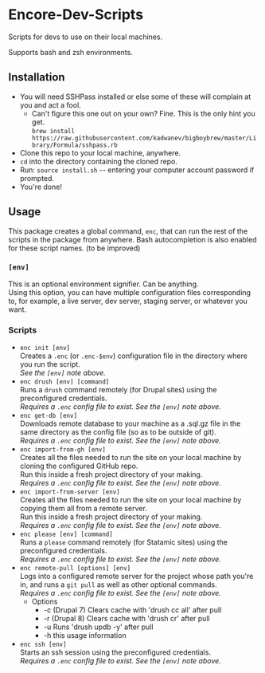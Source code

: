 # Encore-Dev-Scripts
Scripts for devs to use on their local machines.

Supports bash and zsh environments.

## Installation
- You will need SSHPass installed or else some of these
  will complain at you and act a fool.
  - Can't figure this one out on your own? Fine. This is the only hint you get.\
    `brew install https://raw.githubusercontent.com/kadwanev/bigboybrew/master/Library/Formula/sshpass.rb`
- Clone this repo to your local machine, anywhere.
- `cd` into the directory containing the cloned repo.
- Run: `source install.sh` -- entering your computer account password if prompted.
- You're done!

## Usage
This package creates a global command, `enc`, that can run the rest of the scripts
in the package from anywhere. Bash autocompletion is also enabled for these
script names. (to be improved)

### `[env]`
This is an optional environment signifier. Can be anything.\
Using this option, you can have multiple configuration files corresponding to,
for example, a live server, dev server, staging server, or whatever you want.

### Scripts

- `enc init [env]`\
    Creates a `.enc` (or `.enc-$env`) configuration file in the directory
    where you run the script.\
    *See the `[env]` note above.*
- `enc drush [env] [command]`\
    Runs a `drush` command remotely (for Drupal sites) using the preconfigured credentials.\
    *Requires a `.enc` config file to exist. See the `[env]` note above.*
- `enc get-db [env]`\
    Downloads remote database to your machine as a .sql.gz file in the same
    directory as the config file (so as to be outside of git).\
    *Requires a `.enc` config file to exist. See the `[env]` note above.*
- `enc import-from-gh [env]`\
    Creates all the files needed to run the site on your local machine
    by cloning the configured GitHub repo.\
    Run this inside a fresh project directory of your making.\
    *Requires a `.enc` config file to exist. See the `[env]` note above.*
- `enc import-from-server [env]`\
    Creates all the files needed to run the site on your local machine
    by copying them all from a remote server.\
    Run this inside a fresh project directory of your making.\
    *Requires a `.enc` config file to exist. See the `[env]` note above.*
- `enc please [env] [command]`\
    Runs a `please` command remotely (for Statamic sites) using the preconfigured credentials.\
    *Requires a `.enc` config file to exist. See the `[env]` note above.*
- `enc remote-pull [options] [env]`\
    Logs into a configured remote server for the project whose path you're in,
    and runs a `git pull` as well as other optional commands.\
    *Requires a `.enc` config file to exist. See the `[env]` note above.*
  * Options
    * -c    (Drupal 7) Clears cache with 'drush cc all' after pull
    * -r    (Drupal 8) Clears cache with 'drush cr' after pull
    * -u    Runs 'drush updb -y' after pull
    * -h    this usage information
- `enc ssh [env]`\
    Starts an ssh session using the preconfigured credentials.\
    *Requires a `.enc` config file to exist. See the `[env]` note above.*
